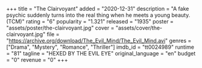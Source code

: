 +++
title = "The Clairvoyant"
added = "2020-12-31"
description = "A fake psychic suddenly turns into the real thing when he meets a young beauty. (TCM)"
rating = "6"
popularity = "1.321"
released = "1935"
poster = "assets/poster/the-clairvoyant.jpg"
cover = "assets/cover/the-clairvoyant.jpg"
file = "https://archive.org/download/The_Evil_Mind/The_Evil_Mind.avi"
genres = ["Drama", "Mystery", "Romance", "Thriller"]
imdb_id = "tt0024989"
runtime = "81"
tagline = "HEXED BY THE EVIL EYE"
original_language = "en"
budget = "0"
revenue = "0"
+++